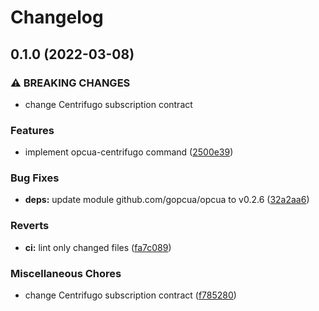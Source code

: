 # Changelog

## 0.1.0 (2022-03-08)


### ⚠ BREAKING CHANGES

* change Centrifugo subscription contract

### Features

* implement opcua-centrifugo command ([2500e39](https://github.com/cailloumajor/opcua-centrifugo/commit/2500e3947357217d7e804ffc431b8ceb8f9354e5))


### Bug Fixes

* **deps:** update module github.com/gopcua/opcua to v0.2.6 ([32a2aa6](https://github.com/cailloumajor/opcua-centrifugo/commit/32a2aa6c309caf0d09389ddb17c29e3f9962ead7))


### Reverts

* **ci:** lint only changed files ([fa7c089](https://github.com/cailloumajor/opcua-centrifugo/commit/fa7c089af071a30ce58cb88ca83f472c5e5b19c0))


### Miscellaneous Chores

* change Centrifugo subscription contract ([f785280](https://github.com/cailloumajor/opcua-centrifugo/commit/f785280b9746a1b64b896d9a9721d8adfbf16c8a))

